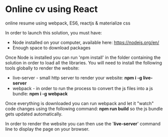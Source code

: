 # Online cv using React
online resume using webpack, ES6, reactjs &amp; materialize css

In order to launch this solution, you must have: 

* Node installed on your computer, available here: https://nodejs.org/en/
* Enough space to download packages

Once Node is installed you can run 'npm install' in the folder containing the solution in order to load all the libraries.
You will need to install the following tools globally to render the website: 

* live-server - small http server to render your website: **npm i -g live-server**
* webpack - in order to run the process to convert the js files into a js bundle: **npm i -g webpack**

Once everything is downloaded you can run webpack and let it "watch" code changes using the following command: **npm run build** so the js bundle gets updated automatically. 

In order to render the website you can then use the '**live-server**' command line to display the page on your browser.
